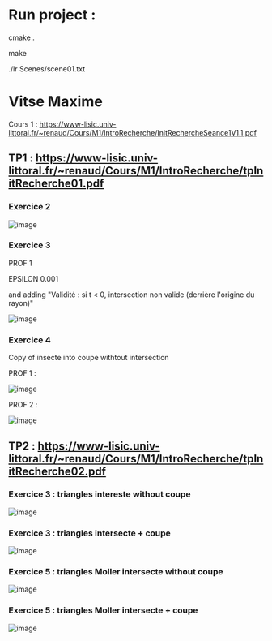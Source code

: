 # Run project :

cmake .

make

./lr Scenes/scene01.txt

# Vitse Maxime

Cours 1 : https://www-lisic.univ-littoral.fr/~renaud/Cours/M1/IntroRecherche/InitRechercheSeance1V1.1.pdf
## TP1  : https://www-lisic.univ-littoral.fr/~renaud/Cours/M1/IntroRecherche/tpInitRecherche01.pdf

### Exercice 2

![image](https://user-images.githubusercontent.com/25066854/141698697-53da601c-f9ea-4505-ad74-266f967d3c74.png)

### Exercice 3

PROF 1

EPSILON 0.001

and adding "Validité : si t < 0, intersection non valide (derrière l'origine du rayon)"

![image](https://user-images.githubusercontent.com/25066854/141699089-09aab0bd-6546-44b8-97df-eabc6a3df6a0.png)

### Exercice 4

Copy of insecte into coupe withtout intersection

PROF 1 :

![image](https://user-images.githubusercontent.com/25066854/141699360-a28fe838-156b-41e9-92cb-2677497589dd.png)

PROF 2 :

![image](https://user-images.githubusercontent.com/25066854/141699464-8113c661-c63e-42c2-9637-5c52dc6a4a29.png)

## TP2  : https://www-lisic.univ-littoral.fr/~renaud/Cours/M1/IntroRecherche/tpInitRecherche02.pdf

### Exercice 3 : triangles intereste without coupe
![image](https://user-images.githubusercontent.com/25066854/150645420-08610dc0-a75f-4c4d-a55c-5a6218f05c82.png)

### Exercice 3 : triangles intersecte + coupe
![image](https://user-images.githubusercontent.com/25066854/150645698-e2ad11ab-17b7-4101-bb06-8128f67e342f.png)

### Exercice 5 : triangles Moller intersecte without coupe
![image](https://user-images.githubusercontent.com/25066854/151209910-c14fc8a6-1966-4260-8b81-1c9658789fa3.png)

### Exercice 5 : triangles Moller intersecte + coupe
![image](https://user-images.githubusercontent.com/25066854/151210071-78457e48-295d-4b67-8415-a47a1a249aae.png)
